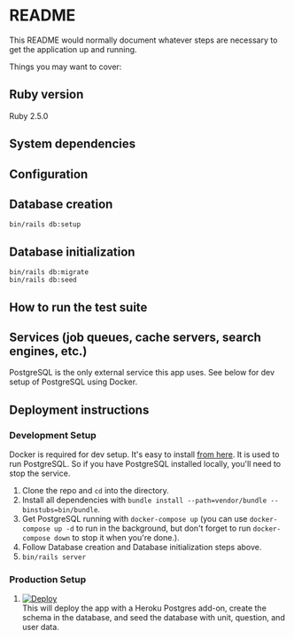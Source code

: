 # README

This README would normally document whatever steps are necessary to get the
application up and running.

Things you may want to cover:

## Ruby version

Ruby 2.5.0

## System dependencies

## Configuration

## Database creation

```
bin/rails db:setup
```

## Database initialization

```
bin/rails db:migrate
bin/rails db:seed
```

## How to run the test suite

## Services (job queues, cache servers, search engines, etc.)

PostgreSQL is the only external service this app uses. See below for dev setup of PostgreSQL using Docker.

## Deployment instructions

### Development Setup

Docker is required for dev setup. It's easy to install [from here](https://www.docker.com/community-edition#/download). It is used to run PostgreSQL. So if you have PostgreSQL installed locally, you'll need to stop the service.

1. Clone the repo and `cd` into the directory.
1. Install all dependencies with `bundle install --path=vendor/bundle --binstubs=bin/bundle`.
1. Get PostgreSQL running with `docker-compose up` (you can use `docker-compose up -d` to run in the background, but don't forget to run `docker-compose down` to stop it when you're done.).
1. Follow Database creation and Database initialization steps above.
1. `bin/rails server`

### Production Setup

1. [![Deploy](https://www.herokucdn.com/deploy/button.svg)](https://heroku.com/deploy?template=https://github.com/msuzukiheroku/trailhead-connect-demo)  
This will deploy the app with a Heroku Postgres add-on, create the schema in the database, and seed the database with unit, question, and user data.
